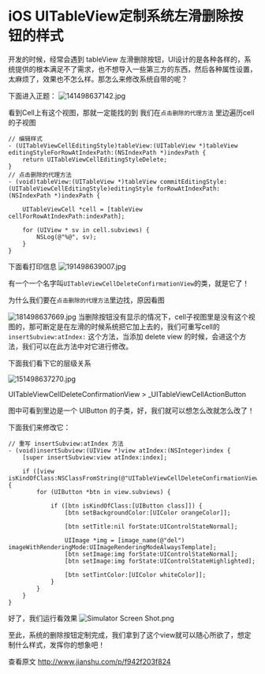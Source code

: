 # iOS UITableView定制系统左滑删除按钮的样式

开发的时候，经常会遇到 tableView 左滑删除按钮，UI设计的是各种各样的，系统提供的根本满足不了需求，也不想导入一些第三方的东西，然后各种属性设置，太麻烦了，效果也不怎么样。那怎么来修改系统自带的呢？

下面进入正题：
![141498637142.jpg](http://upload-images.jianshu.io/upload_images/2168220-0ea8c70098e90e89.jpg?imageMogr2/auto-orient/strip%7CimageView2/2/w/600)

看到Cell上有这个视图，那就一定能找的到
我们在```点击删除的代理方法``` 里边遍历cell的子视图
```
// 编辑样式
- (UITableViewCellEditingStyle)tableView:(UITableView *)tableView editingStyleForRowAtIndexPath:(NSIndexPath *)indexPath {
    return UITableViewCellEditingStyleDelete;
}
// 点击删除的代理方法
- (void)tableView:(UITableView *)tableView commitEditingStyle:(UITableViewCellEditingStyle)editingStyle forRowAtIndexPath:(NSIndexPath *)indexPath {
    
    UITableViewCell *cell = [tableView cellForRowAtIndexPath:indexPath];
    
    for (UIView * sv in cell.subviews) {
        NSLog(@"%@", sv);
    }
}
```
下面看打印信息
![191498639007.jpg](http://upload-images.jianshu.io/upload_images/2168220-1b9897d0a57a0ea7.jpg?imageMogr2/auto-orient/strip%7CimageView2/2/w/600)

有一个一个名字叫```UITableViewCellDeleteConfirmationView```的类，就是它了！

为什么我们要在```点击删除的代理方法```里边找，原因看图

![181498637669.jpg](http://upload-images.jianshu.io/upload_images/2168220-c6d443720fb30bb1.jpg?imageMogr2/auto-orient/strip%7CimageView2/2/w/600)
当删除按钮没有显示的情况下，cell子视图里是没有这个视图的，那可断定是在左滑的时候系统把它加上去的，我们可重写cell的 ```insertSubview:atIndex:``` 这个方法，当添加 delete view 的时候，会进这个方法，我们可以在此方法中对它进行修改。

下面我们看下它的层级关系

![151498637270.jpg](http://upload-images.jianshu.io/upload_images/2168220-741c246f5cdf1dcc.jpg?imageMogr2/auto-orient/strip%7CimageView2/2/w/600)

UITableViewCellDeleteConfirmationView > _UITableViewCellActionButton

图中可看到里边是一个 UIButton 的子类，好，我们就可以想怎么改就怎么改了！

下面我们来修改它：
```
// 重写 insertSubview:atIndex 方法
- (void)insertSubview:(UIView *)view atIndex:(NSInteger)index {
    [super insertSubview:view atIndex:index];
    
    if ([view isKindOfClass:NSClassFromString(@"UITableViewCellDeleteConfirmationView")]) {
        for (UIButton *btn in view.subviews) {

            if ([btn isKindOfClass:[UIButton class]]) {
                [btn setBackgroundColor:[UIColor orangeColor]];

                [btn setTitle:nil forState:UIControlStateNormal];

                UIImage *img = [image_name(@"del") imageWithRenderingMode:UIImageRenderingModeAlwaysTemplate];
                [btn setImage:img forState:UIControlStateNormal];
                [btn setImage:img forState:UIControlStateHighlighted];
                
                [btn setTintColor:[UIColor whiteColor]];
            }
        }
    }
}
```
好了，我们运行看效果
![Simulator Screen Shot.png](http://upload-images.jianshu.io/upload_images/2168220-017a4711381ff0fe.png?imageMogr2/auto-orient/strip%7CimageView2/2/w/300)

至此，系统的删除按钮定制完成，我们拿到了这个view就可以随心所欲了，想定制什么样式，发挥你的想象吧！

查看原文 http://www.jianshu.com/p/f942f203f824
